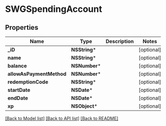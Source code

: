 # SWGSpendingAccount

## Properties
Name | Type | Description | Notes
------------ | ------------- | ------------- | -------------
**_iD** | **NSString*** |  | [optional] 
**name** | **NSString*** |  | [optional] 
**balance** | **NSNumber*** |  | [optional] 
**allowAsPaymentMethod** | **NSNumber*** |  | [optional] 
**redemptionCode** | **NSString*** |  | [optional] 
**startDate** | **NSDate*** |  | [optional] 
**endDate** | **NSDate*** |  | [optional] 
**xp** | **NSObject*** |  | [optional] 

[[Back to Model list]](../README.md#documentation-for-models) [[Back to API list]](../README.md#documentation-for-api-endpoints) [[Back to README]](../README.md)


